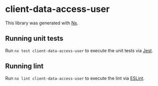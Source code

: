 # client-data-access-user

This library was generated with [Nx](https://nx.dev).

## Running unit tests

Run `nx test client-data-access-user` to execute the unit tests via [Jest](https://jestjs.io).

## Running lint

Run `nx lint client-data-access-user` to execute the lint via [ESLint](https://eslint.org/).
